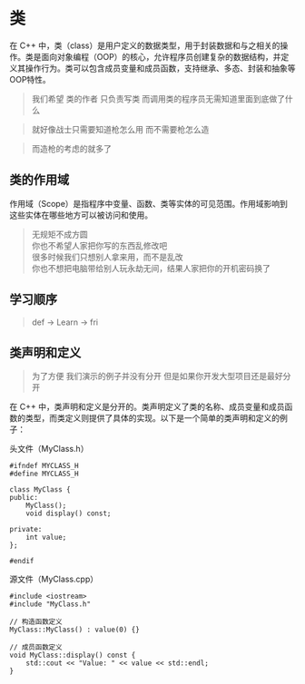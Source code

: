 # 类
在 C++ 中，类（class）是用户定义的数据类型，用于封装数据和与之相关的操作。类是面向对象编程（OOP）的核心，允许程序员创建复杂的数据结构，并定义其操作行为。类可以包含成员变量和成员函数，支持继承、多态、封装和抽象等OOP特性。
> 我们希望 类的作者 只负责写类 而调用类的程序员无需知道里面到底做了什么

> 就好像战士只需要知道枪怎么用 而不需要枪怎么造

> 而造枪的考虑的就多了
## 类的作用域
作用域（Scope）是指程序中变量、函数、类等实体的可见范围。作用域影响到这些实体在哪些地方可以被访问和使用。
> 无规矩不成方圆   
> 你也不希望人家把你写的东西乱修改吧   
> 很多时候我们只想别人拿来用，而不是乱改   
> 你也不想把电脑带给别人玩永劫无间，结果人家把你的开机密码换了

## 学习顺序

> def -> Learn -> fri



## 类声明和定义
> 为了方便 我们演示的例子并没有分开
> 但是如果你开发大型项目还是最好分开

在 C++ 中，类声明和定义是分开的。类声明定义了类的名称、成员变量和成员函数的类型，而类定义则提供了具体的实现。以下是一个简单的类声明和定义的例子：

头文件（MyClass.h）
```
#ifndef MYCLASS_H
#define MYCLASS_H

class MyClass {
public:
    MyClass();
    void display() const;

private:
    int value;
};

#endif
```

源文件（MyClass.cpp）
```
#include <iostream>
#include "MyClass.h"

// 构造函数定义
MyClass::MyClass() : value(0) {}

// 成员函数定义
void MyClass::display() const {
    std::cout << "Value: " << value << std::endl;
}
```
